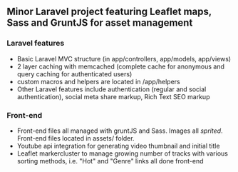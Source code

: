 ## Minor Laravel project featuring Leaflet maps, Sass and GruntJS for asset management

### Laravel features
- Basic Laravel MVC structure (in app/controllers, app/models, app/views)
- 2 layer caching with memcached (complete cache for anonymous and query caching for authenticated users)
- custom macros and helpers are located in /app/helpers
- Other Laravel features include authentication (regular and social authentication), social meta share markup, Rich Text SEO markup

### Front-end
- Front-end files all managed with gruntJS and Sass. Images all *sprited*. Front-end files located in assets/ folder.
- Youtube api integration for generating video thumbnail and initial title
- Leaflet markercluster to manage growing number of tracks with various sorting methods, i.e. "Hot" and "Genre" links all done front-end